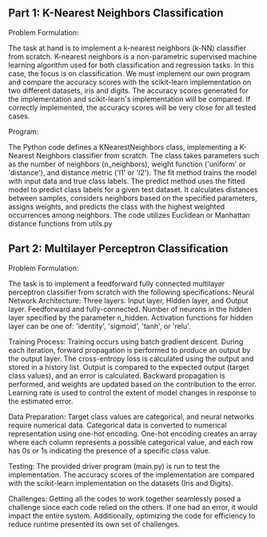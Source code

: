 
## Part 1: K-Nearest Neighbors Classification 

Problem Formulation:

The task at hand is to implement a k-nearest neighbors (k-NN) classifier from scratch. K-nearest neighbors is a non-parametric supervised machine learning algorithm used for both classification and regression tasks. In this case, the focus is on classification.
We must implement our own program and compare the accuracy scores with the scikit-learn implementation on two different datasets, iris and digits.
The accuracy scores generated for the implementation and scikit-learn's implementation will be compared. If correctly implemented, the accuracy scores will be very close for all tested cases.

Program:

The Python code defines a KNearestNeighbors class, implementing a K-Nearest Neighbors classifier from scratch. 
The class takes parameters such as the number of neighbors (n_neighbors), weight function ('uniform' or 'distance'), and distance metric ('l1' or 'l2'). 
The fit method trains the model with input data and true class labels. 
The predict method uses the fitted model to predict class labels for a given test dataset. It calculates distances between samples, considers neighbors based on the specified parameters, assigns weights, and predicts the class with the highest weighted occurrences among neighbors. The code utilizes Euclidean or Manhattan distance functions from utils.py


## Part 2: Multilayer Perceptron Classification 

Problem Formulation:

The task is to implement a feedforward fully connected multilayer perceptron classifier from scratch with the following specifications:
Neural Network Architecture:
Three layers: Input layer, Hidden layer, and Output layer.
Feedforward and fully-connected.
Number of neurons in the hidden layer specified by the parameter n_hidden.
Activation functions for hidden layer can be one of: 'identity', 'sigmoid', 'tanh', or 'relu'.

Training Process:
Training occurs using batch gradient descent.
During each iteration, forward propagation is performed to produce an output by the output layer.
The cross-entropy loss is calculated using the output and stored in a history list.
Output is compared to the expected output (target class values), and an error is calculated.
Backward propagation is performed, and weights are updated based on the contribution to the error.
Learning rate is used to control the extent of model changes in response to the estimated error.

Data Preparation:
Target class values are categorical, and neural networks require numerical data.
Categorical data is converted to numerical representation using one-hot encoding.
One-hot encoding creates an array where each column represents a possible categorical value, and each row has 0s or 1s indicating the presence of a specific class value.

Testing:
The provided driver program (main.py) is run to test the implementation.
The accuracy scores of the implementation are compared with the scikit-learn implementation on the datasets (Iris and Digits).

Challenges:
Getting all the codes to work together seamlessly posed a challenge since each code relied on the others. If one had an error, it would impact the entire system. Additionally, optimizing the code for efficiency to reduce runtime presented its own set of challenges.
